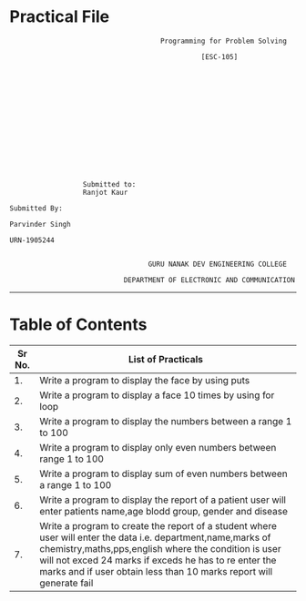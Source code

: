 #                                                Practical File 

                                         Programming for Problem Solving

                                                   [ESC-105]
      
      
      
      
      
      
      
      
      
      
      
      
      
      
                    
                      Submitted to:
                      Ranjot Kaur
                                                                           Submitted By:
                                                                           Parvinder Singh
                                                                           URN-1905244
                                 
                                 
                                      GURU NANAK DEV ENGINEERING COLLEGE

                                DEPARTMENT OF ELECTRONIC AND COMMUNICATION
 ___
# Table of Contents
|Sr No.|List of Practicals|	
|---|--|
|1.| Write a program to display the face by using puts|
|2.|Write a program to display a face 10 times by using for loop|
|3.|Write a program to display the numbers between a range 1 to 100|
|4.|Write a program to display only even numbers between range 1 to 100|
|5.|Write a program to display sum of even numbers between a range 1 to 100|
|6.|Write a program to display the report of a patient user will enter patients name,age blodd group, gender and disease |
|7.|Write a program to create the report of a student where user will enter the data i.e. department,name,marks of chemistry,maths,pps,english where the condition is user will not exced 24 marks if exceds he has to re enter the marks and if user obtain less than 10 marks report will generate fail|
